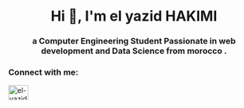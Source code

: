 <h1 align="center">Hi 👋, I'm el yazid HAKIMI</h1>
<h3 align="center">a Computer Engineering Student Passionate in web development and Data Science from morocco .</h3>

<h3 align="left">Connect with me:</h3>
<p align="left">
<a href="https://www.linkedin.com/in/el-yazid-hakimi-b37319210/" target="blank"><img align="center" src="https://raw.githubusercontent.com/rahuldkjain/github-profile-readme-generator/master/src/images/icons/Social/linked-in-alt.svg" alt="el-yazid hakimi" height="30" width="40" /></a>
</p>
